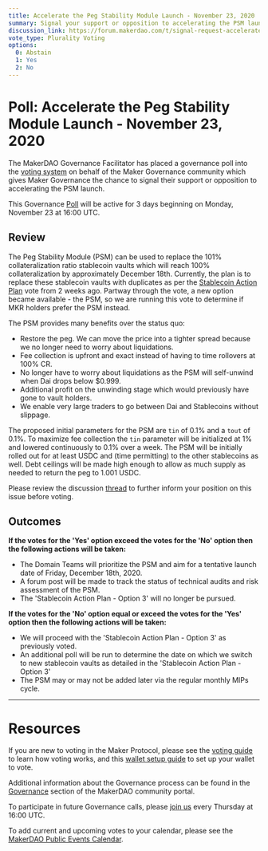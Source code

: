 ```yaml
---
title: Accelerate the Peg Stability Module Launch - November 23, 2020
summary: Signal your support or opposition to accelerating the PSM launch.
discussion_link: https://forum.makerdao.com/t/signal-request-accelerate-the-psm-launch/5094
vote_type: Plurality Voting
options:
  0: Abstain
  1: Yes
  2: No
---
```


# Poll: Accelerate the Peg Stability Module Launch - November 23, 2020

The MakerDAO Governance Facilitator has placed a governance poll into the [voting system](https://vote.makerdao.com/polling) on behalf of the Maker Governance community which gives Maker Governance the chance to signal their support or opposition to accelerating the PSM launch.

This Governance [Poll](https://community-development.makerdao.com/en/learn/governance/on-chain-gov) will be active for 3 days beginning on Monday, November 23 at 16:00 UTC.

## Review

The Peg Stability Module (PSM) can be used to replace the 101% collateralization ratio stablecoin vaults which will reach 100% collateralization by approximately December 18th. Currently, the plan is to replace these stablecoin vaults with duplicates as per the [Stablecoin Action Plan](https://vote.makerdao.com/polling/QmY1vJPs?network=mainnet#vote-breakdown) vote from 2 weeks ago. Partway through the vote, a new option became available - the PSM, so we are running this vote to determine if MKR holders prefer the PSM instead.

The PSM provides many benefits over the status quo:

- Restore the peg. We can move the price into a tighter spread because we no longer need to worry about liquidations.
- Fee collection is upfront and exact instead of having to time rollovers at 100% CR.
- No longer have to worry about liquidations as the PSM will self-unwind when Dai drops below \$0.999.
- Additional profit on the unwinding stage which would previously have gone to vault holders.
- We enable very large traders to go between Dai and Stablecoins without slippage.

The proposed initial parameters for the PSM are `tin` of 0.1% and a `tout` of 0.1%. To maximize fee collection the `tin` parameter will be initialized at 1% and lowered continuously to 0.1% over a week. The PSM will be initially rolled out for at least USDC and (time permitting) to the other stablecoins as well. Debt ceilings will be made high enough to allow as much supply as needed to return the peg to 1.001 USDC.

Please review the discussion [thread](https://forum.makerdao.com/t/signal-request-accelerate-the-psm-launch/5094) to further inform your position on this issue before voting.

## Outcomes

**If the votes for the 'Yes' option exceed the votes for the 'No' option then the following actions will be taken:**

- The Domain Teams will prioritize the PSM and aim for a tentative launch date of Friday, December 18th, 2020.
- A forum post will be made to track the status of technical audits and risk assessment of the PSM.
- The 'Stablecoin Action Plan - Option 3' will no longer be pursued.

**If the votes for the 'No' option equal or exceed the votes for the 'Yes' option then the following actions will be taken:**

- We will proceed with the 'Stablecoin Action Plan - Option 3' as previously voted.
- An additional poll will be run to determine the date on which we switch to new stablecoin vaults as detailed in the 'Stablecoin Action Plan - Option 3'
- The PSM may or may not be added later via the regular monthly MIPs cycle.

---

# Resources

If you are new to voting in the Maker Protocol, please see the [voting guide](https://community-development.makerdao.com/en/learn/governance/how-voting-works/) to learn how voting works, and this [wallet setup guide](https://community-development.makerdao.com/en/learn/governance/voting-setup/) to set up your wallet to vote.

Additional information about the Governance process can be found in the [Governance](https://community-development.makerdao.com/en/learn/governance) section of the MakerDAO community portal.

To participate in future Governance calls, please [join us](https://github.com/makerdao/community/tree/master/governance/governance-and-risk-meetings) every Thursday at 16:00 UTC.

To add current and upcoming votes to your calendar, please see the [MakerDAO Public Events Calendar](https://calendar.google.com/calendar/embed?src=makerdao.com_3efhm2ghipksegl009ktniomdk%40group.calendar.google.com&ctz=UTC&mode=week&showCalendars=0&showPrint=0).

